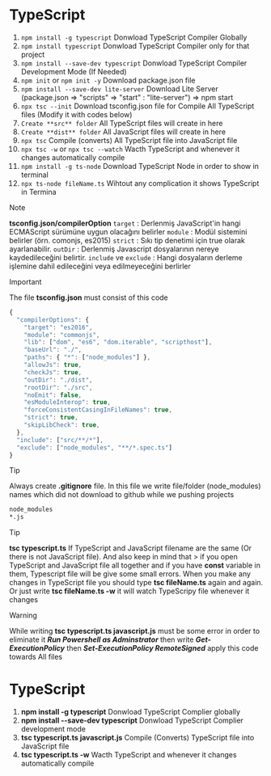 # TypeScript

1.  `npm install -g typescript`              Donwload TypeScript Compiler Globally
2.  `npm install typescript`                 Donwload TypeScript Compiler only for that project
3.  `npm install --save-dev typescript`      Donwload TypeScript Compiler Development Mode (If Needed)
4.  `npm init` or `npm init -y`              Download package.json file
5.  `npm install --save-dev lite-server`     Download Lite Server (package.json => "scripts" => "start" : "lite-server") =>  npm start
6.  `npx tsc --init`                         Download tsconfig.json file for Compile All TypeScript files (Modify it with codes below)
7.  `Create **src** folder`                  All TypeScript files will create in here
8.  `Create **dist** folder`                 All JavaScript files will create in here
9.  `npx tsc`                                Compile (converts) All TypeScript file into JavaScript file
10. `npx tsc -w` or `npx tsc --watch`        Wacth TypeScript and whenever it changes automatically compile
11. `npm install -g ts-node`                 Download TypeScript Node in order to show in terminal
12. `npx ts-node fileName.ts`                Wihtout any complication it shows TypeScript in Termina


> [!NOTE]
> **tsconfig.json/compilerOption**
> `target`               : Derlenmiş JavaScript'in hangi ECMAScript sürümüne uygun olacağını belirler
> `module`               : Modül sistemini belirler (örn. comonjs, es2015)
> `strict`               : Sıkı tip denetimi için true olarak ayarlanabilir.
> `outDir`               : Derlenmiş Javascript dosyalarının nereye kaydedileceğini belirtir.
> `include` ve `exclude` : Hangi dosyaların derleme işlemine dahil edileceğini veya edilmeyeceğini berlirler 


> [!IMPORTANT]
> The file **tsconfig.json** must consist of this code
```javascript
{
  "compilerOptions": {
    "target": "es2016",
    "module": "commonjs",
    "lib": ["dom", "es6", "dom.iterable", "scripthost"],
    "baseUrl": "./",
    "paths": { "*": ["node_modules"] },
    "allowJs": true,
    "checkJs": true, 
    "outDir": "./dist",
    "rootDir": "./src",
    "noEmit": false,
    "esModuleInterop": true,
    "forceConsistentCasingInFileNames": true,
    "strict": true,
    "skipLibCheck": true,
  },     
  "include": ["src/**/*"],
  "exclude": ["node_modules", "**/*.spec.ts"]
}
```                        


> [!TIP]
> Always create **.gitignore** file. In this file we write file/folder (node_modules) names which did not download to github while we pushing projects
```bash
node_modules
*.js
```

> [!TIP]
> **tsc typescript.ts** If TypeScript and JavaScript filename are the same (Or there is not JavaScript file). And also keep in mind that > if you open TypeScript and JavaScript file all together and if you have **const** variable in them, Typescript file will be give some small errors. When you make any changes in TypeScript file you should type **tsc fileName.ts** again and again. Or just write **tsc fileName.ts -w** it will watch TypeScripy file whenever it changes

> [!WARNING]
> While writing **tsc typescript.ts javascript.js** must be some error in order to eliminate it ***Run Powershell as Adminstrator*** then
> write ***Get-ExecutionPolicy*** then ***Set-ExecutionPolicy RemoteSigned*** apply this code towards All files




# TypeScript
1. **npm install -g typescript**                     Donwload TypeScript Complier globally
2. **npm install --save-dev typescript**             Donwload TypeScript Complier development mode
3. **tsc typescript.ts javascript.js**               Compile (Converts) TypeScript file into JavaScript file
4. **tsc typescript.ts -w**                          Wacth TypeScript and whenever it changes automatically compile 
